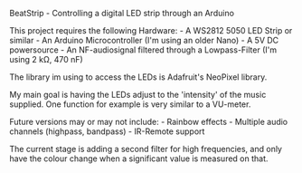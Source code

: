 ﻿BeatStrip - Controlling a digital LED strip through an Arduino

This project requires the following Hardware:
	- A WS2812 5050 LED Strip or similar
	- An Arduino Microcontroller (I'm using an older Nano)
	- A 5V DC powersource
	- An NF-audiosignal filtered through a Lowpass-Filter (I'm using 2 kΩ, 470 nF)

The library im using to access the LEDs is Adafruit's NeoPixel library.

My main goal is having the LEDs adjust to the 'intensity' of the music supplied.
One function for example is very similar to a VU-meter. 

Future versions may or may not include:
	- Rainbow effects
	- Multiple audio channels (highpass, bandpass)
	- IR-Remote support

The current stage is adding a second filter for high frequencies, and only have the colour change when a significant value is measured on that.